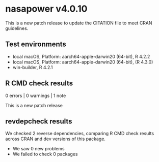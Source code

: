 # nasapower v4.0.10

This is a new patch release to update the CITATION file to meet CRAN guidelines.

## Test environments
* local macOS, Platform: aarch64-apple-darwin20 (64-bit), R 4.2.2
* local macOS, Platform: aarch64-apple-darwin20 (64-bit), (R 4.3.0)
* win-builder, R 4.2.1

## R CMD check results

0 errors | 0 warnings | 1 note

This is a new patch release

## revdepcheck results

We checked 2 reverse dependencies, comparing R CMD check results across CRAN and dev versions of this package.

 * We saw 0 new problems
 * We failed to check 0 packages
